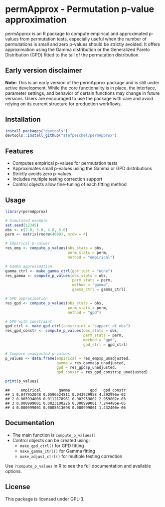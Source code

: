 
# permApprox - Permutation p-value approximation

permApprox is an R package to compute empirical and approximated p-values
from permutation tests, especially useful when the number of
permutations is small and zero p-values should be strictly avoided. It
offers approximation using the Gamma distribution or the Generalized
Pareto Distribution (GPD) fitted to the tail of the permutation
distribution.

## Early version disclaimer

**Note:** This is an early version of the permApprox package and is still
under active development. While the core functionality is in place, the
interface, parameter settings, and behavior of certain functions may
change in future versions. Users are encouraged to use the package with
care and avoid relying on its current structure for production
workflows.

## Installation

``` r
install.packages("devtools")
devtools::install_github("stefpeschel/permApprox")
```

## Features

- Computes empirical p-values for permutation tests
- Approximates small p-values using the Gamma or GPD distributions
- Strictly avoids zero p-values
- Includes multiple testing correction support
- Control objects allow fine-tuning of each fitting method

## Usage

``` r
library(permApprox)

# Simulated example
set.seed(12345)
obs <- c(2.0, 3.0, 4.0, 5.0)
perm <- matrix(rnorm(4000), nrow = 4)

# Empirical p-values
res_emp <- compute_p_values(obs_stats = obs,
                            perm_stats = perm,
                            method = "empirical")

# Gamma approximation
gamma_ctrl <- make_gamma_ctrl(gof_test = "none")
res_gamma <- compute_p_values(obs_stats = obs,
                              perm_stats = perm,
                              method = "gamma",
                              gamma_ctrl = gamma_ctrl)

# GPD approximation
res_gpd <- compute_p_values(obs_stats = obs,
                            perm_stats = perm,
                            method = "gpd")

# GPD with constraint
gpd_ctrl <- make_gpd_ctrl(constraint = "support_at_obs")
res_gpd_constr <- compute_p_values(obs_stats = obs,
                                   perm_stats = perm,
                                   method = "gpd",
                                   gpd_ctrl = gpd_ctrl)

# Compare unadjusted p-values
p_values <- data.frame(empirical = res_emp$p_unadjusted,
                       gamma = res_gamma$p_unadjusted,
                       gpd = res_gpd$p_unadjusted,
                       gpd_constr = res_gpd_constr$p_unadjusted)

print(p_values)
```

    ##     empirical        gamma         gpd   gpd_constr
    ## 1 0.047952048 0.0596524811 0.043929958 4.392996e-02
    ## 2 0.005994006 0.0112178961 0.002959802 2.959802e-03
    ## 3 0.000999001 0.0023100226 0.000999001 7.244486e-05
    ## 4 0.000999001 0.0005513698 0.000999001 1.432400e-06

## Documentation

- The main function is `compute_p_values()`
- Control objects can be created using:
  - `make_gpd_ctrl()` for GPD fitting
  - `make_gamma_ctrl()` for Gamma fitting
  - `make_adjust_ctrl()` for multiple testing correction

Use `?compute_p_values` in R to see the full documentation and available
options.

## License

This package is licensed under GPL-3.
